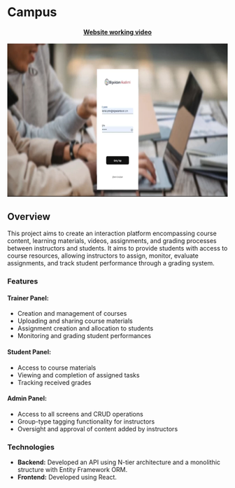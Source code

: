 # Campus
<div align="center">

 <a href="https://www.linkedin.com/posts/emre-karaomeroglu_merhaba-herkese-bilgeadam-boost-staj%C4%B1m-s%C3%BCrecinde-activity-7145350375301197825-84ch?utm_source=share&utm_medium=member_desktop" >
         <h4>Website working video</h4>
</a>
<a href="https://www.linkedin.com/posts/emre-karaomeroglu_merhaba-herkese-bilgeadam-boost-staj%C4%B1m-s%C3%BCrecinde-activity-7145350375301197825-84ch?utm_source=share&utm_medium=member_desktop" >
 <img src="GitImages/Campus.PNG" alt="Watch the video" width="600" height="350"/>
</a>
</div>

## Overview
This project aims to create an interaction platform encompassing course content, learning materials, videos, assignments, and grading processes between instructors and students. It aims to provide students with access to course resources, allowing instructors to assign, monitor, evaluate assignments, and track student performance through a grading system.

### Features
#### Trainer Panel:
- Creation and management of courses
- Uploading and sharing course materials
- Assignment creation and allocation to students
- Monitoring and grading student performances

#### Student Panel:
- Access to course materials
- Viewing and completion of assigned tasks
- Tracking received grades

#### Admin Panel:
- Access to all screens and CRUD operations
- Group-type tagging functionality for instructors
- Oversight and approval of content added by instructors

### Technologies
- **Backend:** Developed an API using N-tier architecture and a monolithic structure with Entity Framework ORM.
- **Frontend:** Developed using React.
